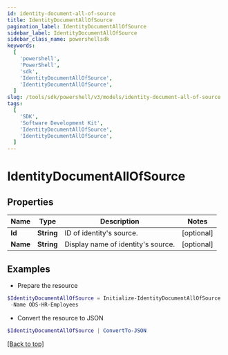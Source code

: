 ```yaml
---
id: identity-document-all-of-source
title: IdentityDocumentAllOfSource
pagination_label: IdentityDocumentAllOfSource
sidebar_label: IdentityDocumentAllOfSource
sidebar_class_name: powershellsdk
keywords:
  [
    'powershell',
    'PowerShell',
    'sdk',
    'IdentityDocumentAllOfSource',
    'IdentityDocumentAllOfSource',
  ]
slug: /tools/sdk/powershell/v3/models/identity-document-all-of-source
tags:
  [
    'SDK',
    'Software Development Kit',
    'IdentityDocumentAllOfSource',
    'IdentityDocumentAllOfSource',
  ]
---
```


# IdentityDocumentAllOfSource

## Properties

| Name     | Type       | Description                        | Notes      |
| -------- | ---------- | ---------------------------------- | ---------- |
| **Id**   | **String** | ID of identity's source.           | [optional] |
| **Name** | **String** | Display name of identity's source. | [optional] |

## Examples

- Prepare the resource

```powershell
$IdentityDocumentAllOfSource = Initialize-IdentityDocumentAllOfSource  -Id 2c91808b6e9e6fb8016eec1a2b6f7b5f `
 -Name ODS-HR-Employees
```

- Convert the resource to JSON

```powershell
$IdentityDocumentAllOfSource | ConvertTo-JSON
```

[[Back to top]](#)
